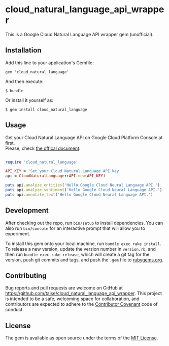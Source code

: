# cloud_natural_language_api_wrapper

This is a Google Cloud Natural Language API wrapper gem (unofficial).

## Installation

Add this line to your application's Gemfile:

```
gem 'cloud_natural_language'
```

And then execute:

```
$ bundle
```

Or install it yourself as:

```
$ gem install cloud_natural_language
```

## Usage

Get your Cloud Natural Language API on Google Cloud Platform Console at first.  
Please, check [the offical document](https://cloud.google.com/natural-language/docs/getting-started).

```ruby

require 'cloud_natural_language'

API_KEY = 'Set your Cloud Natural Language API key'
api = CloudNaturalLanguage::API.new(API_KEY)

puts api.analyze_entities('Hello Google Cloud Neural Language API.')
puts api.analyze_sentiment('Hello Google Cloud Neural Language API.')
puts api.annotate_text('Hello Google Cloud Neural Language API.')
```

## Development

After checking out the repo, run `bin/setup` to install dependencies. You can also run `bin/console` for an interactive prompt that will allow you to experiment.

To install this gem onto your local machine, run `bundle exec rake install`. To release a new version, update the version number in `version.rb`, and then run `bundle exec rake release`, which will create a git tag for the version, push git commits and tags, and push the `.gem` file to [rubygems.org](https://rubygems.org).

## Contributing

Bug reports and pull requests are welcome on GitHub at https://github.com/taise/cloud_natural_language_api_wrapper. This project is intended to be a safe, welcoming space for collaboration, and contributors are expected to adhere to the [Contributor Covenant](http://contributor-covenant.org) code of conduct.


## License

The gem is available as open source under the terms of the [MIT License](http://opensource.org/licenses/MIT).
